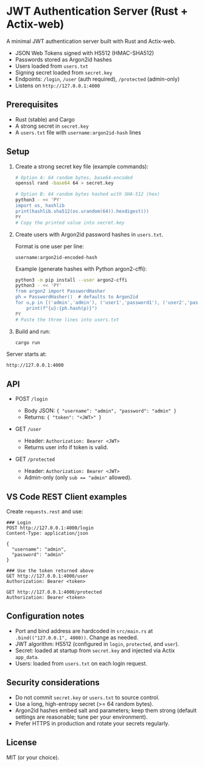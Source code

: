 # JWT Authentication Server (Rust + Actix-web)

A minimal JWT authentication server built with Rust and Actix-web.

- JSON Web Tokens signed with HS512 (HMAC-SHA512)
- Passwords stored as Argon2id hashes
- Users loaded from `users.txt`
- Signing secret loaded from `secret.key`
- Endpoints: `/login`, `/user` (auth required), `/protected` (admin-only)
- Listens on `http://127.0.0.1:4000`

## Prerequisites

- Rust (stable) and Cargo
- A strong secret in `secret.key`
- A `users.txt` file with `username:argon2id-hash` lines

## Setup

1. Create a strong secret key file (example commands):

    ```bash
    # Option A: 64 random bytes, base64-encoded
    openssl rand -base64 64 > secret.key

    # Option B: 64 random bytes hashed with SHA-512 (hex)
    python3 - << 'PY'
    import os, hashlib
    print(hashlib.sha512(os.urandom(64)).hexdigest())
    PY
    # Copy the printed value into secret.key
    ```

2. Create users with Argon2id password hashes in `users.txt`.

    Format is one user per line:

    ```text
    username:argon2id-encoded-hash
    ```

    Example (generate hashes with Python argon2-cffi):

    ```bash
    python3 -m pip install --user argon2-cffi
    python3 - << 'PY'
    from argon2 import PasswordHasher
    ph = PasswordHasher()  # defaults to Argon2id
    for u,p in [('admin','admin'), ('user1','password1'), ('user2','password2')]:
        print(f"{u}:{ph.hash(p)}")
    PY
    # Paste the three lines into users.txt
    ```

3. Build and run:

    ```bash
    cargo run
    ```

Server starts at:

```text
http://127.0.0.1:4000
```

## API

- POST `/login`
  - Body JSON: `{ "username": "admin", "password": "admin" }`
  - Returns: `{ "token": "<JWT>" }`

- GET `/user`
  - Header: `Authorization: Bearer <JWT>`
  - Returns user info if token is valid.

- GET `/protected`
  - Header: `Authorization: Bearer <JWT>`
  - Admin-only (only `sub == "admin"` allowed).

## VS Code REST Client examples

Create `requests.rest` and use:

```http
### Login
POST http://127.0.0.1:4000/login
Content-Type: application/json

{
  "username": "admin",
  "password": "admin"
}

### Use the token returned above
GET http://127.0.0.1:4000/user
Authorization: Bearer <token>

GET http://127.0.0.1:4000/protected
Authorization: Bearer <token>
```

## Configuration notes

- Port and bind address are hardcoded in `src/main.rs` at `.bind(("127.0.0.1", 4000))`. Change as needed.
- JWT algorithm: HS512 (configured in `login`, `protected`, and `user`).
- Secret: loaded at startup from `secret.key` and injected via Actix `app_data`.
- Users: loaded from `users.txt` on each login request.

## Security considerations

- Do not commit `secret.key` or `users.txt` to source control.
- Use a long, high-entropy secret (>= 64 random bytes).
- Argon2id hashes embed salt and parameters; keep them strong (default settings are reasonable; tune per your environment).
- Prefer HTTPS in production and rotate your secrets regularly.

## License

MIT (or your choice).
